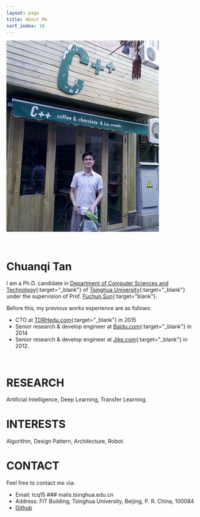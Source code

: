 ```yaml
---
layout: page
title: About Me
sort_index: 10
---
```



![avatar](images/avatar.jpg)

<br/>

Chuanqi Tan
===========

I am a Ph.D. candidate in [Department of Computer Sciences and Technology](http://www.cs.tsinghua.edu.cn/publish/cs/index.html){:target="_blank"} of [Tsinghua University](http://www.tsinghua.edu.cn){:target="_blank"} under the supervision of Prof. [Fuchun Sun](http://www.tsinghua.edu.cn/publish/cs/4616/2013/20130424102559852515182/20130424102559852515182_.html){:target="blank"}.

Before this, my previous works experience are as follows:

* CTO at [TDRHedu.com](http://www.TDRHedu.com){:target="_blank"} in 2015
* Senior research & develop engineer at [Baidu.com](http://www.baidu.com){:target="_blank"} in 2014
* Senior research & develop engineer at [Jike.com](http://www.jike.com){:target="_blank"} in 2012.


<br/>

RESEARCH
===========

Artificial Intelligence, Deep Learning, Transfer Learning.

INTERESTS
===========

Algorithm, Design Pattern, Architecture, Robot.


CONTACT
================

Feel free to contact me via:
* Email: tcq15 ### mails.tsinghua.edu.cn
* Address: FIT Building, Tsinghua University, Beijing, P. R. China, 100084
* <a target="_blank" href="http://github.com/ChuanqiTan">Github</a>
